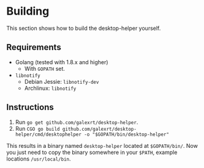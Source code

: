 # Building
This section shows how to build the desktop-helper yourself.

## Requirements
* Golang (tested with 1.8.x and higher)
    * With `GOPATH` set.
* `libnotify`
    * Debian Jessie: `libnotify-dev`
    * Archlinux: `libnotify`

## Instructions
1. Run `go get github.com/galexrt/desktop-helper`.
2. Run `CGO go build github.com/galexrt/desktop-helper/cmd/desktophelper -o "$GOPATH/bin/desktop-helper"`

This results in a binary named `desktop-helper` located at `$GOPATH/bin/`. Now you just need to copy the binary somewhere in your `$PATH`, example locations `/usr/local/bin`.
